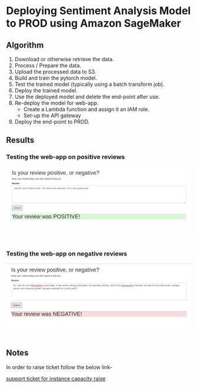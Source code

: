 # Deploying Sentiment Analysis Model to PROD using Amazon SageMaker

## Algorithm
1. Download or otherwise retrieve the data.
2. Process / Prepare the data.
3. Upload the processed data to S3.
4. Build and train the pytorch model.
5. Test the trained model (typically using a batch transform job).
6. Deploy the trained model.
7. Use the deployed model and delete the end-point after use.
8. Re-deploy the model for web-app.
    * Create a Lambda function and assign it an IAM role.
    * Set-up the API gateway
9. Deploy the end-point to PROD.

## Results

### Testing the web-app on positive reviews 

<img src="Img/pos_review.png"></img><br><br>


### Testing the web-app on negative reviews 

<img src="Img/neg_review.png"></img><br><br>

## Notes
In order to raise ticket follow the below link-<br>

[support ticket for instance capacity raise](https://console.aws.amazon.com/support/home?region=ap-south-1#/case/?displayId=7076603351&language=en)
